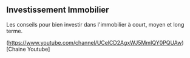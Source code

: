 ## Investissement Immobilier

Les conseils pour bien investir dans l'immobilier à court, moyen et long terme.

(https://www.youtube.com/channel/UCelCD2AgxWJ5MmIQY0PQUAw)[Chaine Youtube]
